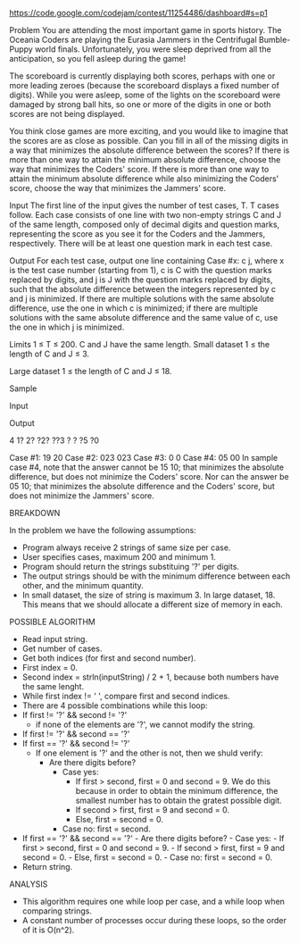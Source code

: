 https://code.google.com/codejam/contest/11254486/dashboard#s=p1

Problem
You are attending the most important game in sports history. The Oceania Coders are playing the Eurasia Jammers in the Centrifugal Bumble-Puppy world finals. Unfortunately, you were sleep deprived from all the anticipation, so you fell asleep during the game!

The scoreboard is currently displaying both scores, perhaps with one or more leading zeroes (because the scoreboard displays a fixed number of digits). While you were asleep, some of the lights on the scoreboard were damaged by strong ball hits, so one or more of the digits in one or both scores are not being displayed.

You think close games are more exciting, and you would like to imagine that the scores are as close as possible. Can you fill in all of the missing digits in a way that minimizes the absolute difference between the scores? If there is more than one way to attain the minimum absolute difference, choose the way that minimizes the Coders' score. If there is more than one way to attain the minimum absolute difference while also minimizing the Coders' score, choose the way that minimizes the Jammers' score.

Input
The first line of the input gives the number of test cases, T. T cases follow. Each case consists of one line with two non-empty strings C and J of the same length, composed only of decimal digits and question marks, representing the score as you see it for the Coders and the Jammers, respectively. There will be at least one question mark in each test case.

Output
For each test case, output one line containing Case #x: c j, where x is the test case number (starting from 1), c is C with the question marks replaced by digits, and j is J with the question marks replaced by digits, such that the absolute difference between the integers represented by c and j is minimized. If there are multiple solutions with the same absolute difference, use the one in which c is minimized; if there are multiple solutions with the same absolute difference and the same value of c, use the one in which j is minimized.

Limits
1 ≤ T ≤ 200.
C and J have the same length.
Small dataset
1 ≤ the length of C and J ≤ 3.

Large dataset
1 ≤ the length of C and J ≤ 18.

Sample

Input 
 	
Output 
 
4
1? 2?
?2? ??3
? ?
?5 ?0

Case #1: 19 20
Case #2: 023 023
Case #3: 0 0
Case #4: 05 00
In sample case #4, note that the answer cannot be 15 10; that minimizes the absolute difference, but does not minimize the Coders' score. Nor can the answer be 05 10; that minimizes the absolute difference and the Coders' score, but does not minimize the Jammers' score.


BREAKDOWN

In the problem we have the following assumptions:
- Program always receive 2 strings of same size per case.
- User specifies cases, maximum 200 and minimum 1.
- Program should return the strings substituing '?' per digits.
- The output strings should be with the minimum difference between each other, and the minimum quantity.
- In small dataset, the size of string is maximum 3. In large dataset, 18. This means that we should allocate a different size of memory in each.

POSSIBLE ALGORITHM

- Read input string.
- Get number of cases.
- Get both indices (for first and second number).
- First index = 0.
- Second index = strln(inputString) / 2 + 1, because both numbers have the same lenght.
- While first index != ' ', compare first and second indices.
- There are 4 possible combinations while this loop:
- If first != '?' && second != '?' 
    - if none of the elements are '?', we cannot modify the string.
- If first != '?' && second == '?' 
- If first == '?' && second != '?'
    - If one element is '?' and the other is not, then we shuld verify:
        - Are there digits before?
            - Case yes:
                - If first > second, first = 0 and second = 9. We do this because in order to obtain the minimum difference, the smallest number has to obtain the gratest possible digit.
                - If second > first, first = 9 and second = 0.
                - Else, first = second = 0.
            - Case no: first = second.
- If first == '?' && second == '?'
        - Are there digits before?
            - Case yes:
                - If first > second, first = 0 and second = 9.
                - If second > first, first = 9 and second = 0.
                - Else, first = second = 0.
            - Case no: first = second = 0.
- Return string.  

ANALYSIS

- This algorithm requires one while loop per case, and a while loop when comparing strings.
- A constant number of processes occur during these loops, so the order of it is O(n^2).